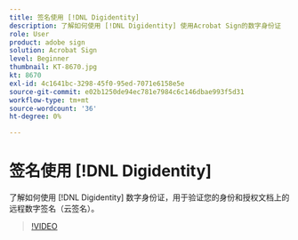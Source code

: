 ```yaml
---
title: 签名使用 [!DNL Digidentity]
description: 了解如何使用 [!DNL Digidentity] 使用Acrobat Sign的数字身份证
role: User
product: adobe sign
solution: Acrobat Sign
level: Beginner
thumbnail: KT-8670.jpg
kt: 8670
exl-id: 4c1641bc-3298-45f0-95ed-7071e6158e5e
source-git-commit: e02b1250de94ec781e7984c6c146dbae993f5d31
workflow-type: tm+mt
source-wordcount: '36'
ht-degree: 0%

---
```


# 签名使用 [!DNL Digidentity]

了解如何使用 [!DNL Digidentity] 数字身份证，用于验证您的身份和授权文档上的远程数字签名（云签名）。

>[!VIDEO](https://video.tv.adobe.com/v/336991?hidetitle=true)
